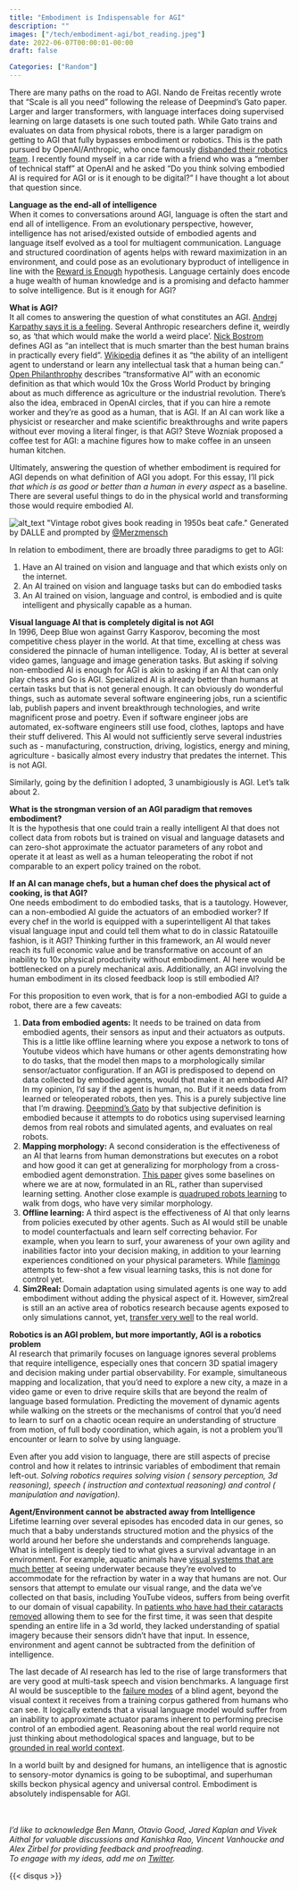 ```yaml
---
title: "Embodiment is Indispensable for AGI"
description: ""
images: ["/tech/embodiment-agi/bot_reading.jpeg"]
date: 2022-06-07T00:00:01-00:00
draft: false

Categories: ["Random"]
---
```


There are many paths on the road to AGI. Nando de Freitas recently wrote that “Scale is all you need” following the release of Deepmind’s Gato paper. Larger and larger transformers, with language interfaces doing supervised learning on large datasets is one such touted path. While Gato trains and evaluates on data from physical robots, there is a larger paradigm on getting to AGI that fully bypasses embodiment or robotics. This is the path pursued by OpenAI/Anthropic, who once famously [disbanded their robotics team](https://www.therobotreport.com/openai-abandons-robotics-research/). I recently found myself in a car ride with a friend who was a “member of technical staff” at OpenAI and he asked “Do you think solving embodied AI is required for AGI or is it enough to be digital?” I have thought a lot about that question since.


**Language as the end-all of intelligence**\
When it comes to conversations around AGI, language is often the start and end all of intelligence. From an evolutionary perspective, however, intelligence has not arised/existed outside of embodied agents and language itself evolved as a tool for multiagent communication. Language and structured coordination of agents helps with reward maximization in an environment, and could pose as an evolutionary byproduct of intelligence in line with the [Reward is Enough](https://www.sciencedirect.com/science/article/pii/S0004370221000862) hypothesis. Language certainly does encode a huge wealth of human knowledge and is a promising and defacto hammer to solve intelligence. But is it enough for AGI?


**What is AGI?**\
It all comes to answering the question of what constitutes an AGI. [Andrej Karpathy says it is a feeling](https://twitter.com/karpathy/status/1532894698439774208?ref_src=twsrc%5Etfw). Several Anthropic researchers define it, weirdly so, as ‘that which would make the world a weird place’. [Nick Bostrom](https://nickbostrom.com/superintelligence) defines AGI as “an intellect that is much smarter than the best human brains in practically every field”. [Wikipedia](https://en.wikipedia.org/wiki/Artificial_general_intelligence) defines it as “the ability of an intelligent agent to understand or learn any intellectual task that a human being can.” [Open Philanthrophy](https://docs.google.com/document/d/1IJ6Sr-gPeXdSJugFulwIpvavc0atjHGM82QjIfUSBGQ/edit?fbclid=IwAR3W3XVgKok3caD2TY6zSxqFr2CFSmqpOKX-gObOjup-o5nSJEdWEx2fy3o#) describes “transformative AI” with an economic definition as that which would 10x the Gross World Product by bringing about as much difference as agriculture or the industrial revolution. There’s also the idea, embraced in OpenAI circles, that if you can hire a remote worker and they’re as good as a human, that is AGI. If an AI can work like a physicist or researcher and make scientific breakthroughs and write papers without ever moving a literal finger, is that AGI? Steve Wozniak proposed a coffee test for AGI: a machine figures how to make coffee in an unseen human kitchen.

Ultimately, answering the question of whether embodiment is required for AGI depends on what definition of AGI you adopt. For this essay, I’ll pick _that which is as good or better than a human in every aspect_ as a baseline. There are several useful things to do in the physical world and transforming those would require embodied AI. 


![alt_text](./bot_reading.jpeg "image_tooltip")
"Vintage robot gives book reading in 1950s beat cafe." 
Generated by DALLE and prompted by [@Merzmensch](https://twitter.com/Merzmensch)


In relation to embodiment, there are broadly three paradigms to get to AGI:
1. Have an AI trained on vision and language and that which exists only on the internet. 
2. An AI trained on vision and language tasks but can do embodied tasks
3. An AI trained on vision, language and control, is embodied and is quite intelligent and physically capable as a human.


**Visual language AI that is completely digital is not AGI**\
In 1996, Deep Blue won against Garry Kasporov, becoming the most competitive chess player in the world. At that time, excelling at chess was considered the pinnacle of human intelligence. Today, AI is better at several video games, language and image generation tasks. But asking if solving non-embodied AI is enough for AGI is akin to asking if an AI that can only play chess and Go is AGI. Specialized AI is already better than humans at certain tasks but that is not general enough. It can obviously do wonderful things, such as automate several software engineering jobs, run a scientific lab, publish papers and invent breakthrough technologies, and write magnificent prose and poetry. Even if software engineer jobs are automated, ex-software engineers still use food, clothes,  laptops and have their stuff delivered. This AI would not sufficiently serve several industries such as - manufacturing, construction, driving, logistics, energy and mining, agriculture -  basically almost every industry that predates the internet. This is not AGI.

Similarly, going by the definition I adopted, 3 unambigiously is AGI. Let’s talk about 2. 


**What is the strongman version of an AGI paradigm that removes embodiment?**\
It is the hypothesis that one could train a really intelligent AI that does not collect data from robots but is trained on visual and language datasets and can zero-shot approximate the actuator parameters of any robot and operate it at least as well as a human teleoperating the robot if not comparable to an expert policy trained on the robot.


**If an AI can manage chefs, but a human chef does the physical act of cooking, is that AGI?**\
One needs embodiment to do embodied tasks, that is a tautology. However, can a non-embodied AI guide the actuators of an embodied worker? If every chef in the world is equipped with a superintelligent AI that takes visual language input and could tell them what to do in classic Ratatouille fashion, is it AGI? Thinking further in this framework, an AI would never reach its full economic value and be transformative on account of an inability to 10x physical productivity without embodiment. AI here would be bottlenecked on a purely mechanical axis. Additionally, an AGI involving the human embodiment in its closed feedback loop is still embodied AI?

For this proposition to even work, that is for a non-embodied AGI to guide a robot, there are a few caveats:


1. **Data from embodied agents:** It needs to be trained on data from embodied agents, their sensors as input and their actuators as outputs. This is a little like offline learning where you expose a network to tons of Youtube videos which have humans or other agents demonstrating how to do tasks, that the model then maps to a morphologically similar sensor/actuator configuration. If an AGI is predisposed to depend on data collected by embodied agents, would that make it an embodied AI? In my opinion, I’d say if the agent is human, no. But if it needs data from learned or teleoperated robots, then yes. This is a purely subjective line that I’m drawing. [Deepmind’s Gato](https://arxiv.org/pdf/2205.06175.pdf) by that subjective definition is embodied because it attempts to do robotics using supervised learning demos from real robots and simulated agents, and evaluates on real robots.
2. **Mapping morphology:** A second consideration is the effectiveness of an AI that learns from human demonstrations but executes on a robot and how good it can get at generalizing for morphology from a cross-embodied agent demonstration. [This paper](https://arxiv.org/pdf/2106.03911.pdf) gives some baselines on where we are at now, formulated in an RL, rather than supervised learning setting. Another close example is [quadruped robots learning](https://arxiv.org/pdf/2004.00784.pdf) to walk from dogs, who have very similar morphology.
3. **Offline learning:** A third aspect is the effectiveness of AI that only learns from policies executed by other agents. Such as AI would still be unable to model counterfactuals and learn self correcting behavior. For example, when you learn to surf, your awareness of your own agility and inabilities factor into your decision making, in addition to your learning experiences conditioned on your physical parameters. While [flamingo](https://www.deepmind.com/blog/tackling-multiple-tasks-with-a-single-visual-language-model) attempts to few-shot a few visual learning tasks, this is not done for control yet.
4. **Sim2Real:** Domain adaptation using simulated agents is one way to add embodiment without adding the physical aspect of it. However, sim2real is still an an active area of robotics research because agents exposed to only simulations cannot, yet, [transfer very well](https://arxiv.org/pdf/2006.09001.pdf) to the real world. 


**Robotics is an AGI problem, but more importantly, AGI is a robotics problem**\
AI research that primarily focuses on language ignores several problems that require intelligence, especially ones that concern 3D spatial imagery and decision making under partial observability. For example, simultaneous mapping and localization, that you’d need to explore a new city, a maze in a video game or even to drive require skills that are beyond the realm of language based formulation. Predicting the movement of dynamic agents while walking on the streets or the mechanisms of control that you’d need to learn to surf on a chaotic ocean require an understanding of structure from motion, of full body coordination, which again, is not a problem you’ll encounter or learn to solve by using language. 

Even after you add vision to language, there are still aspects of precise control and how it relates to intrinsic variables of embodiment that remain left-out. _Solving robotics requires solving vision ( sensory perception, 3d reasoning), speech ( instruction and contextual reasoning) and control ( manipulation and navigation)._


**Agent/Environment cannot be abstracted away from Intelligence**\
Lifetime learning over several episodes has encoded data in our genes, so much that a baby understands structured motion and the physics of the world around her before she understands and comprehends language. What is intelligent is deeply tied to what gives a survival advantage in an environment. For example, aquatic animals have [visual systems that are much better](https://www.wildlifeonline.me.uk/questions/answer/how-can-marine-mammals-see-underwater-but-we-cant#:~:text=Human%20eyes%20have%20evolved%20to,eyes%20with%20the%20aid%20of) at seeing underwater because they’re evolved to accommodate for the refraction by water in a way that humans are not. Our sensors that attempt to emulate our visual range, and the data we’ve collected on that basis, including YouTube videos, suffers from being overfit to our domain of visual capability. In [patients who have had their cataracts removed](https://www.science.org/content/article/feature-giving-blind-people-sight-illuminates-brain-s-secrets?cookieSet=1) allowing them to see for the first time, it was seen that despite spending an entire life in a 3d world, they lacked understanding of spatial imagery because their sensors didn’t have that input. In essence, environment and agent cannot be subtracted from the definition of intelligence. 

The last decade of AI research has led to the rise of large transformers that are very good at multi-task speech and vision benchmarks. A language first AI would be susceptible to the [failure modes](https://arxiv.org/pdf/2109.05014.pdf) of a blind agent, beyond the visual context it receives from a training corpus gathered from humans who can see. It logically extends that a visual language model would suffer from an inability to approximate actuator params inherent to performing precise control of an embodied agent. Reasoning about the real world require not just thinking about methodological spaces and language, but to be [grounded in real world context](https://arxiv.org/pdf/2204.01691.pdf). 

In a world built by and designed for humans, an intelligence that is agnostic to sensory-motor dynamics is going to be suboptimal, and superhuman skills beckon physical agency and universal control. Embodiment is absolutely indispensable for AGI.

\
\
_I’d like to acknowledge Ben Mann, Otavio Good, Jared Kaplan and Vivek Aithal for valuable discussions and Kanishka Rao, Vincent Vanhoucke and Alex Zirbel for providing feedback and proofreading._
\
_To engage with my ideas, add me on [Twitter](https://twitter.com/keerthanpg)._

{{< disqus >}}